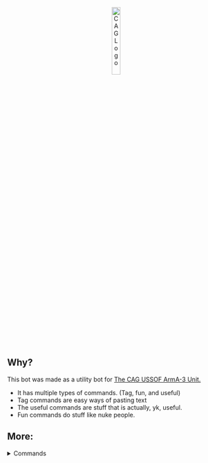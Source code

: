 <div align="center">
<a href="https://discord.gg/8srzuP97Rb"><img src="https://github.com/user-attachments/assets/4d81fc10-dd45-4a59-aafb-bc6c45ce91fa" alt="CAG Logo" width="20%" height="20%"></a>
</div>

## Why?

This bot was made as a utility bot for [The CAG USSOF ArmA-3 Unit.](https://discord.gg/8srzuP97Rb)

- It has multiple types of commands. (Tag, fun, and useful)
- Tag commands are easy ways of pasting text
- The useful commands are stuff that is actually, yk, useful.
- Fun commands do stuff like nuke people.

## More:

<details>
  <summary>Commands</summary>
  
## Useful Commands:
- /help - Show the help menu.
- /ping - Bot replies with "Pong"
- /update-modpack - Keep track of who has updated their modpack.
- /info - Information on this bot.
- /link list - List all of the shortened links.

## Tag Commands:
- /rules - Send the CAG Discord server rules.
- /event-times - The current op times.
- /server-info - All the server info needed to join.
- /socials - The CAG social media accounts.
- /mos-list - The MOS listings.
- /recruitment-message - The recruitment message. 
- /staff-list - The people who hold the power in CAG
- /list-links - List all of the shortened links.

## Fun Commands: 

- /nuke - Nuke a place
- /rate - Get a very real and 100% totally accurate rating of something.
  
</details>
